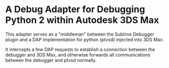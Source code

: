 # A Debug Adapter for Debugging Python 2 within Autodesk 3DS Max

This adapter serves as a "middleman" between the Sublime Debugger plugin 
and a DAP implementation for python (ptvsd) injected into 3DS Max.

It intercepts a few DAP requests to establish a connection between the debugger and 3DS Max, and 
otherwise forwards all communications between the debugger and ptvsd normally.
